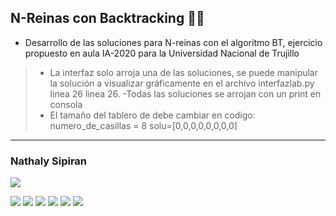 ## N-Reinas con Backtracking  🏳️‍🌈 



- Desarrollo de las soluciones para N-reinas con el algoritmo BT, ejercicio propuesto en aula IA-2020 para la Universidad Nacional de Trujillo
>- La interfaz solo arroja una de las soluciones, se puede manipular la solución a visualizar gráficamente en el archivo interfazlab.py linea 26
linea 26.
>-Todas las soluciones se arrojan con un print en consola
>- El tamaño del tablero de debe cambiar en codigo:
    numero_de_casillas = 8
    solu=[0,0,0,0,0,0,0,0]
------------


### Nathaly Sipiran

 ![](https://i.ibb.co/M5HvzgV/mano-1.png) 

![](https://img.shields.io/github/stars/pandao/editor.md.svg) ![](https://img.shields.io/github/forks/pandao/editor.md.svg) ![](https://img.shields.io/github/tag/pandao/editor.md.svg) ![](https://img.shields.io/github/release/pandao/editor.md.svg) ![](https://img.shields.io/github/issues/pandao/editor.md.svg) ![](https://img.shields.io/bower/v/editor.md.svg)

